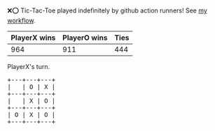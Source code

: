 :x::o: Tic-Tac-Toe played indefinitely by github action runners! See [my workflow](.github/workflows/play.yaml).

|PlayerX wins|PlayerO wins|Ties|
|-|-|-|
|964|911|444|

PlayerX's turn.

<pre>
+---+---+---+
|   | O | X |
+---+---+---+
|   | X | O |
+---+---+---+
| O | X | O |
+---+---+---+
</pre>